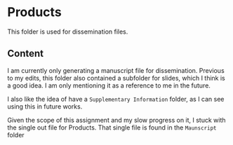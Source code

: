 # Products

This folder is used for dissemination files. 

## Content

I am currently only generating a manuscript file for dissemination. Previous to my edits, this folder also contained a subfolder for slides, which I think is a good idea. I am only mentioning it as a reference to me in the future. 

I also like the idea of have a `Supplementary Information` folder, as I can see using this in future works.

Given the scope of this assignment and my slow progress on it, I stuck with the single out file for Products. That single file is found in the `Maunscript` folder


